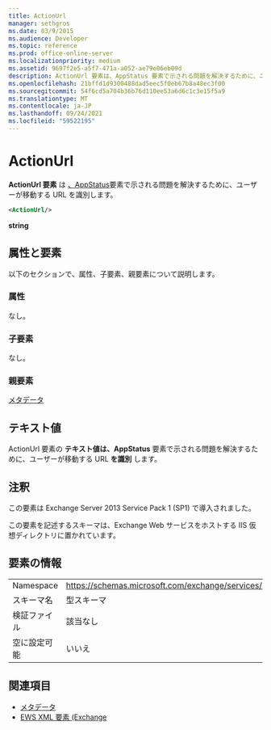 ```yaml
---
title: ActionUrl
manager: sethgros
ms.date: 03/9/2015
ms.audience: Developer
ms.topic: reference
ms.prod: office-online-server
ms.localizationpriority: medium
ms.assetid: 9697f2e5-a5f7-471a-a052-ae79e06eb09d
description: ActionUrl 要素は、AppStatus 要素で示される問題を解決するために、ユーザーが移動する URL を識別します。
ms.openlocfilehash: 21bffd1d9300488dad5eec5f0eb67b8a48ec3f00
ms.sourcegitcommit: 54f6cd5a704b36b76d110ee53a6d6c1c3e15f5a9
ms.translationtype: MT
ms.contentlocale: ja-JP
ms.lasthandoff: 09/24/2021
ms.locfileid: "59522195"
---
```

# <a name="actionurl"></a>ActionUrl

**ActionUrl 要素** は [、AppStatus](appstatus-ex15websvcsotherref.md)要素で示される問題を解決するために、ユーザーが移動する URL を識別します。 
  
```XML
<ActionUrl/>
```

 **string**
## <a name="attributes-and-elements"></a>属性と要素

以下のセクションで、属性、子要素、親要素について説明します。
  
### <a name="attributes"></a>属性

なし。
  
### <a name="child-elements"></a>子要素

なし。
  
### <a name="parent-elements"></a>親要素

[メタデータ](metadata-ex15websvcsotherref.md)
  
## <a name="text-value"></a>テキスト値

ActionUrl 要素の **テキスト値は、AppStatus** 要素で示される問題を解決するために、ユーザーが移動する URL **を識別** します。 
  
## <a name="remarks"></a>注釈

この要素は Exchange Server 2013 Service Pack 1 (SP1) で導入されました。
  
この要素を記述するスキーマは、Exchange Web サービスをホストする IIS 仮想ディレクトリに置かれています。
  
## <a name="element-information"></a>要素の情報

|||
|:-----|:-----|
|Namespace  <br/> | https://schemas.microsoft.com/exchange/services/2006/types  <br/> |
|スキーマ名  <br/> |型スキーマ  <br/> |
|検証ファイル  <br/> |該当なし  <br/> |
|空に設定可能  <br/> |いいえ  <br/> |
   
## <a name="see-also"></a>関連項目

- [メタデータ](metadata-ex15websvcsotherref.md)
- [EWS XML 要素 (Exchange](ews-xml-elements-in-exchange.md)

